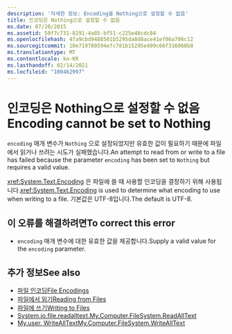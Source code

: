 ```yaml
---
description: '자세한 정보: Encoding을 Nothing으로 설정할 수 없음'
title: 인코딩은 Nothing으로 설정할 수 없음
ms.date: 07/20/2015
ms.assetid: 59f7c731-8291-4a85-bf51-c225e48cdc84
ms.openlocfilehash: 4fa9cbd9488501b5295da8d8ace41ef06a706c12
ms.sourcegitcommit: 10e719780594efc781b15295e499c66f316068b8
ms.translationtype: MT
ms.contentlocale: ko-KR
ms.lasthandoff: 02/14/2021
ms.locfileid: "100462997"
---
```

# <a name="encoding-cannot-be-set-to-nothing"></a><span data-ttu-id="3a45c-103">인코딩은 Nothing으로 설정할 수 없음</span><span class="sxs-lookup"><span data-stu-id="3a45c-103">Encoding cannot be set to Nothing</span></span>

<span data-ttu-id="3a45c-104">`encoding` 매개 변수가 `Nothing` 으로 설정되었지만 유효한 값이 필요하기 때문에 파일에서 읽거나 쓰려는 시도가 실패했습니다.</span><span class="sxs-lookup"><span data-stu-id="3a45c-104">An attempt to read from or write to a file has failed because the parameter `encoding` has been set to `Nothing` but requires a valid value.</span></span>  
  
 <span data-ttu-id="3a45c-105"><xref:System.Text.Encoding> 은 파일에 쓸 때 사용할 인코딩을 결정하기 위해 사용됩니다.</span><span class="sxs-lookup"><span data-stu-id="3a45c-105"><xref:System.Text.Encoding> is used to determine what encoding to use when writing to a file.</span></span> <span data-ttu-id="3a45c-106">기본값은 UTF-8입니다.</span><span class="sxs-lookup"><span data-stu-id="3a45c-106">The default is UTF-8.</span></span>  
  
## <a name="to-correct-this-error"></a><span data-ttu-id="3a45c-107">이 오류를 해결하려면</span><span class="sxs-lookup"><span data-stu-id="3a45c-107">To correct this error</span></span>  
  
- <span data-ttu-id="3a45c-108">`encoding` 매개 변수에 대한 유효한 값을 제공합니다.</span><span class="sxs-lookup"><span data-stu-id="3a45c-108">Supply a valid value for the `encoding` parameter.</span></span>  
  
## <a name="see-also"></a><span data-ttu-id="3a45c-109">추가 정보</span><span class="sxs-lookup"><span data-stu-id="3a45c-109">See also</span></span>

- [<span data-ttu-id="3a45c-110">파일 인코딩</span><span class="sxs-lookup"><span data-stu-id="3a45c-110">File Encodings</span></span>](../developing-apps/programming/drives-directories-files/file-encodings.md)
- [<span data-ttu-id="3a45c-111">파일에서 읽기</span><span class="sxs-lookup"><span data-stu-id="3a45c-111">Reading from Files</span></span>](../developing-apps/programming/drives-directories-files/reading-from-files.md)
- [<span data-ttu-id="3a45c-112">파일에 쓰기</span><span class="sxs-lookup"><span data-stu-id="3a45c-112">Writing to Files</span></span>](../developing-apps/programming/drives-directories-files/writing-to-files.md)
- [<span data-ttu-id="3a45c-113">System.io.file.readalltext.</span><span class="sxs-lookup"><span data-stu-id="3a45c-113">My.Computer.FileSystem.ReadAllText</span></span>](xref:Microsoft.VisualBasic.FileIO.FileSystem.ReadAllText%2A)
- [<span data-ttu-id="3a45c-114">My.user. WriteAllText</span><span class="sxs-lookup"><span data-stu-id="3a45c-114">My.Computer.FileSystem.WriteAllText</span></span>](xref:Microsoft.VisualBasic.FileIO.FileSystem.WriteAllText%2A)
